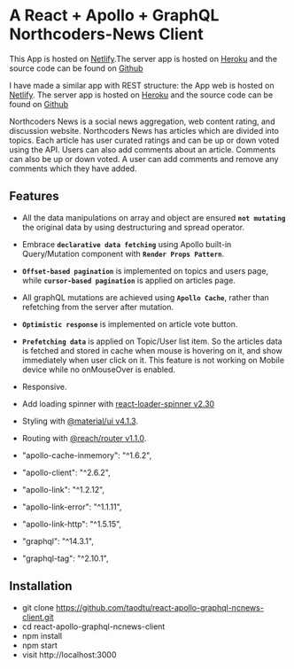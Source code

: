 # A React + Apollo + GraphQL Northcoders-News Client

This App is hosted on [Netlify](https://tao-apollo-graphql-nc-news-client.netlify.com/).The server app is hosted on [Heroku](https://nc-news-graphql-server.herokuapp.com/) and the source code can be found on [Github](https://github.com/taodtu/nc-news-react-graphql-client)

I have made a similar app with REST structure: the App web is hosted on [Netlify](https://tao-nc-news-rest-client.netlify.com/). The server app is hosted on [Heroku](https://nc-news-rest-api.herokuapp.com/) and the source code can be found on [Github](https://github.com/taodtu/nc-news)

Northcoders News is a social news aggregation, web content rating, and discussion website. Northcoders News has articles which are divided into topics. Each article has user curated ratings and can be up or down voted using the API. Users can also add comments about an article. Comments can also be up or down voted. A user can add comments and remove any comments which they have added.

## Features

- All the data manipulations on array and object are ensured **`not mutating`** the original data by using destructuring and spread operator.

- Embrace **`declarative data fetching`** using Apollo built-in Query/Mutation component with **`Render Props Pattern`**.

- **`Offset-based pagination`** is implemented on topics and users page, while **`cursor-based pagination`** is applied on articles page.

- All graphQL mutations are achieved using **`Apollo Cache`**, rather than refetching from the server after mutation.

- **`Optimistic response`** is implemented on article vote button.

- **`Prefetching data`** is applied on Topic/User list item. So the articles data is fetched and stored in cache when mouse is hovering on it, and show immediately when user click on it. This feature is not working on Mobile device while no onMouseOver is enabled.

- Responsive.

- Add loading spinner with [react-loader-spinner v2.30](https://www.npmjs.com/package/react-loader-spinner)

- Styling with [@material/ui v4.1.3](https://material-ui.com/).

- Routing with [@reach/router v1.1.0](https://reach.tech/router).

-   "apollo-cache-inmemory": "^1.6.2",
-   "apollo-client": "^2.6.2",
-   "apollo-link": "^1.2.12",
-   "apollo-link-error": "^1.1.11",
-   "apollo-link-http": "^1.5.15",
-   "graphql": "^14.3.1",
-   "graphql-tag": "^2.10.1",

## Installation
- git clone https://github.com/taodtu/react-apollo-graphql-ncnews-client.git
- cd react-apollo-graphql-ncnews-client
- npm install
- npm start
- visit http://localhost:3000


